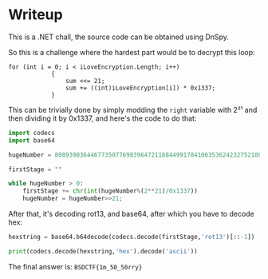  
# Writeup

This is a .NET chall, the source code can be obtained using DnSpy.

So this is a challenge where the hardest part would be to decrypt this loop:

```Csharp
for (int i = 0; i < iLoveEncryption.Length; i++)
            {
                sum <<= 21;
                sum += ((int)iLoveEncryption[i]) * 0x1337;
            }
```

This can be trivially done by simply modding the `right` variable with 2²¹ and then dividing it by 0x1337, and here's the code to do that:

```python
import codecs
import base64

hugeNumber = 8089390364467735077698396472118844991784106353624232752188925117000642749078392477000726461474971635917016810390936570526153112519081470670206265855935361540194194923977832689103430508815864607887175397925922606678257211908276404240676101731946520582573307113692772061443045502502491987593439178171359818088442419721372220822555

firstStage = ""

while hugeNumber > 0:
    firstStage += chr(int(hugeNumber%(2**21)/0x1337))
    hugeNumber = hugeNumber>>21;
```

After that, it's decoding rot13, and base64, after which you have to decode hex:

```python
hexstring = base64.b64decode(codecs.decode(firstStage,'rot13')[::-1])

print(codecs.decode(hexstring,'hex').decode('ascii'))
```

The final answer is: `BSDCTF{1m_50_50rry}`

